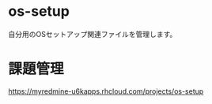 os-setup
========

自分用のOSセットアップ関連ファイルを管理します。

# 課題管理

https://myredmine-u6kapps.rhcloud.com/projects/os-setup
